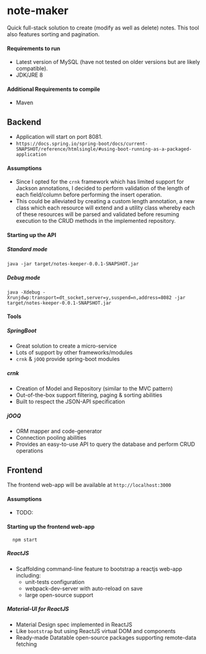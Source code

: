 # note-maker
Quick full-stack solution to create (modify as well as delete) notes.  This tool also features sorting and pagination.

#### Requirements to run
 - Latest version of MySQL (have not tested on older versions but are likely compatible).
 - JDK/JRE 8

#### Additional Requirements to compile
 - Maven

## Backend
 - Application will start on port 8081.
 - `https://docs.spring.io/spring-boot/docs/current-SNAPSHOT/reference/htmlsingle/#using-boot-running-as-a-packaged-application`

#### Assumptions
 - Since I opted for the `crnk` framework which has limited support for Jackson annotations,
   I decided to perform validation of the length of each field/column before performing the
   insert operation.
  - This could be alleviated by creating a custom length annotation, a new class which each resource will extend and a utility class whereby each of these resources will be parsed and validated before resuming execution to the CRUD methods in the implemented repository.

#### Starting up the API
##### Standard mode
    java -jar target/notes-keeper-0.0.1-SNAPSHOT.jar

##### Debug mode
    java -Xdebug -Xrunjdwp:transport=dt_socket,server=y,suspend=n,address=8082 -jar target/notes-keeper-0.0.1-SNAPSHOT.jar

#### Tools
##### SpringBoot
 - Great solution to create a micro-service
 - Lots of support by other frameworks/modules
 - `crnk` & `jOOQ` provide spring-boot modules

##### crnk
 - Creation of Model and Repository (similar to the MVC pattern)
 - Out-of-the-box support filtering, paging & sorting abilities
 - Built to respect the JSON-API specification

##### jOOQ
 - ORM mapper and code-generator
 - Connection pooling abilities
 - Provides an easy-to-use API to query the database and perform CRUD operations

## Frontend
  The frontend web-app will be available at `http://localhost:3000`

#### Assumptions
 - TODO: <frontend-assumptions>

#### Starting up the frontend web-app
      npm start

##### ReactJS
 - Scaffolding command-line feature to bootstrap a reactjs web-app including:
    - unit-tests configuration
    - webpack-dev-server with auto-reload on save
    - large open-source support

##### Material-UI for ReactJS
 - Material Design spec implemented in ReactJS
 - Like `bootstrap` but using ReactJS virtual DOM and components
 - Ready-made Datatable open-source packages supporting remote-data fetching
